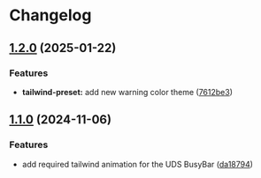 # Changelog

## [1.2.0](https://github.com/agrc/kitchen-sink/compare/tailwind-preset-v1.1.0...tailwind-preset-v1.2.0) (2025-01-22)


### Features

* **tailwind-preset:** add new warning color theme ([7612be3](https://github.com/agrc/kitchen-sink/commit/7612be3ff33bfb762b1da80bfa8e7d0c87a3f044))

## [1.1.0](https://github.com/agrc/kitchen-sink/compare/tailwind-preset-v1.0.0...tailwind-preset-v1.1.0) (2024-11-06)


### Features

* add required tailwind animation for the UDS BusyBar ([da18794](https://github.com/agrc/kitchen-sink/commit/da18794084f511a7e024078501fb5597ed308db8))
